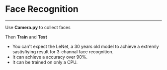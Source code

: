 # Face Recognition

------

Use **Camera.py** to collect faces

Then **Train** and **Test**

 - You can't expect the LeNet, a 30 years old model to achieve a extremly sastisfiying result for 3-channal face recognition. 
 - It can achieve a accuracy over 90%.
 - It can be trained on only a CPU.
